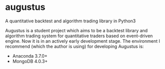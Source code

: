 # augustus
A quantitative backtest and algorithm trading library in Python3

Augustus is a student project which aims to be a backtest library and algorithm trading system for quantitative traders based on event-driven engine. Now it is in an actively early development stage.
The environment I recommend (which the author is using) for developing Augustus is:
- Anaconda 3.7.0+
- MongoDB 4.0.3+